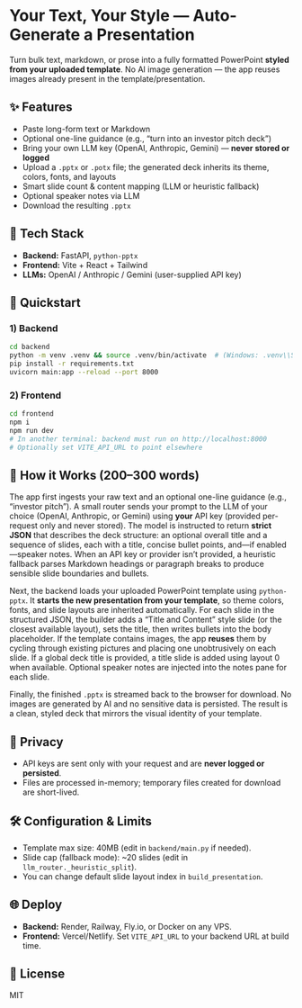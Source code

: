 # Your Text, Your Style — Auto-Generate a Presentation

Turn bulk text, markdown, or prose into a fully formatted PowerPoint **styled from your uploaded template**. No AI image generation — the app reuses images already present in the template/presentation.

## ✨ Features
- Paste long-form text or Markdown
- Optional one-line guidance (e.g., “turn into an investor pitch deck”)
- Bring your own LLM key (OpenAI, Anthropic, Gemini) — **never stored or logged**
- Upload a `.pptx` or `.potx` file; the generated deck inherits its theme, colors, fonts, and layouts
- Smart slide count & content mapping (LLM or heuristic fallback)
- Optional speaker notes via LLM
- Download the resulting `.pptx`

## 🧱 Tech Stack
- **Backend:** FastAPI, `python-pptx`
- **Frontend:** Vite + React + Tailwind
- **LLMs:** OpenAI / Anthropic / Gemini (user-supplied API key)

## 🚀 Quickstart

### 1) Backend
```bash
cd backend
python -m venv .venv && source .venv/bin/activate  # (Windows: .venv\\Scripts\\activate)
pip install -r requirements.txt
uvicorn main:app --reload --port 8000
```

### 2) Frontend
```bash
cd frontend
npm i
npm run dev
# In another terminal: backend must run on http://localhost:8000
# Optionally set VITE_API_URL to point elsewhere
```

## 🧩 How it Works (200–300 words)
The app first ingests your raw text and an optional one-line guidance (e.g., “investor pitch”). A small router sends your prompt to the LLM of your choice (OpenAI, Anthropic, or Gemini) using **your** API key (provided per-request only and never stored). The model is instructed to return **strict JSON** that describes the deck structure: an optional overall title and a sequence of slides, each with a title, concise bullet points, and—if enabled—speaker notes. When an API key or provider isn’t provided, a heuristic fallback parses Markdown headings or paragraph breaks to produce sensible slide boundaries and bullets.

Next, the backend loads your uploaded PowerPoint template using `python-pptx`. It **starts the new presentation from your template**, so theme colors, fonts, and slide layouts are inherited automatically. For each slide in the structured JSON, the builder adds a “Title and Content” style slide (or the closest available layout), sets the title, then writes bullets into the body placeholder. If the template contains images, the app **reuses** them by cycling through existing pictures and placing one unobtrusively on each slide. If a global deck title is provided, a title slide is added using layout 0 when available. Optional speaker notes are injected into the notes pane for each slide.

Finally, the finished `.pptx` is streamed back to the browser for download. No images are generated by AI and no sensitive data is persisted. The result is a clean, styled deck that mirrors the visual identity of your template.

## 🔐 Privacy
- API keys are sent only with your request and are **never logged or persisted**.
- Files are processed in-memory; temporary files created for download are short-lived.

## 🛠️ Configuration & Limits
- Template max size: 40MB (edit in `backend/main.py` if needed).
- Slide cap (fallback mode): ~20 slides (edit in `llm_router._heuristic_split`).
- You can change default slide layout index in `build_presentation`.

## 🌐 Deploy
- **Backend:** Render, Railway, Fly.io, or Docker on any VPS.
- **Frontend:** Vercel/Netlify. Set `VITE_API_URL` to your backend URL at build time.

## 📄 License
MIT
